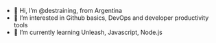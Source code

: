 - 👋 Hi, I’m @destraining, from Argentina
- 👀 I’m interested in Github basics, DevOps and developer productivity tools
- 🌱 I’m currently learning Unleash, Javascript, Node.js

<!---
destraining/destraining is a ✨ special ✨ repository because its `README.md` (this file) appears on your GitHub profile.
You can click the Preview link to take a look at your changes.
--->
